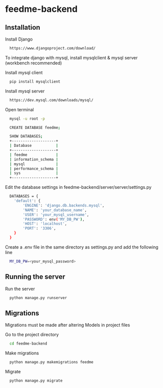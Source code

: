 # feedme-backend

## Installation

Install Django
```bash
  https://www.djangoproject.com/download/
```

To integrate django with mysql, install mysqlclient & mysql server (workbench recommended)

Install mysql client
```bash
  pip install mysqlclient
```
Install mysql server
```bash
  https://dev.mysql.com/downloads/mysql/
```
Open terminal
```bash
  mysql -u root -p

  CREATE DATABASE feedme;

  SHOW DATABASES;
  +--------------------+
  | Database           |
  +--------------------+
  | feedme             |
  | information_schema |
  | mysql              |
  | performance_schema |
  | sys                |
  +--------------------+
```

Edit the database settings in feedme-backend/server/server/settings.py
```bash
  DATABASES = {
    'default': {
        'ENGINE': 'django.db.backends.mysql',
        'NAME': 'your_database_name',
        'USER': 'your_mysql_username',
        'PASSWORD': env('MY_DB_PW'),
        'HOST': 'localhost',
        'PORT': '3306',
    }
  }
```
Create a .env file in the same directory as settings.py and add the following line
```bash
  MY_DB_PW=<your_mysql_password>
```
## Running the server
Run the server
```bash
  python manage.py runserver
```

## Migrations

Migrations must be made after altering Models in project files

Go to the project directory

```bash
  cd feedme-backend
```

Make migrations

```bash
  python manage.py makemigrations feedme
```

Migrate

```bash
  python manage.py migrate
```
